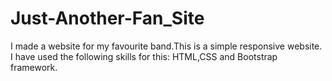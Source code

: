 # Just-Another-Fan_Site
I made a website for my favourite band.This is a simple responsive website.
I have used the following skills for this:
HTML,CSS and Bootstrap framework.
